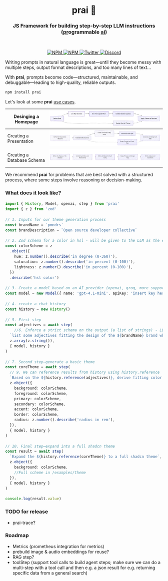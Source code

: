 <h1 align="center">prai 🤖</h1>
<h3 align="center">JS Framework for building step-by-step LLM instructions<br>(<ins>pr</ins>ogrammable <ins>ai</ins>)</h3>
<br/>

<p align="center">
  <a href="https://npmjs.com/package/prai" target="_blank">
    <img src="https://img.shields.io/npm/v/prai?style=flat&colorA=000000&colorB=000000" alt="NPM" />
  </a>
  <a href="https://npmjs.com/package/prai" target="_blank">
    <img src="https://img.shields.io/npm/dt/prai.svg?style=flat&colorA=000000&colorB=000000" alt="NPM" />
  </a>
  <a href="https://twitter.com/pmndrs" target="_blank">
    <img src="https://img.shields.io/twitter/follow/pmndrs?label=%40pmndrs&style=flat&colorA=000000&colorB=000000&logo=twitter&logoColor=000000" alt="Twitter" />
  </a>
  <a href="https://discord.gg/ZZjjNvJ" target="_blank">
    <img src="https://img.shields.io/discord/740090768164651008?style=flat&colorA=000000&colorB=000000&label=discord&logo=discord&logoColor=000000" alt="Discord" />
  </a>
</p>

Writing prompts in natural language is great—until they become messy with multiple steps, output format descriptions, and too many lines of text...

With **prai**, prompts become code—structured, maintainable, and debuggable—leading to high-quality, reliable outputs.

```bash
npm install prai
```

Let's look at some **prai** <ins>use cases</ins>.

| Desinging a Homepage       | ![](./diagrams/homepage.png)        |
| -------------------------- | ----------------------------------- |
| Creating a Presentation    | ![](./diagrams/presentation.png)    |
| Creating a Database Schema | ![](./diagrams/database-schema.png) |

We recommend **prai** for problems that are best solved with a structured process, where some steps involve reasoning or decision-making.

### What does it look like?

```ts
import { History, Model, openai, step } from 'prai'
import { z } from 'zod'

// 1. Inputs for our theme generation process
const brandName = `pmndrs`
const brandDescription = `Open source developer collective`

// 2. Zod schema for a color in hsl - will be given to the LLM as the expected output format
const colorScheme = z
  .object({
    hue: z.number().describe('in degree (0-360)'),
    saturation: z.number().describe('in percent (0-100)'),
    lightness: z.number().describe('in percent (0-100)'),
  })
  .describe('hsl color')

// 3. Create a model based on an AI provider (openai, groq, more support comming soon)
const model = new Model({ name: 'gpt-4.1-mini', apiKey: 'insert key here', provider: openai({ apiKey: "" }) })

// 4. create a chat history
const history = new History()

// 5. First step
const adjectives = await step(
    //6. Enforce a strict schema on the output (a list of strings) - LLM will be forced to comply
  `list some adjectives fitting the design of the ${brandName} brand which is a ${brandDescription}`,
  z.array(z.string()),
  { model, history }
)

// 7. Second step—generate a basic theme
const coreTheme = await step(
  // 9. We can reference results from history using history.reference
  `Based on the ${history.reference(adjectives)}, derive fitting color theme`,
  z.object({
    background: colorScheme,
    foreground: colorScheme,
    primary: colorScheme,
    secondary: colorScheme,
    accent: colorScheme,
    border: colorScheme,
    radius: z.number().describe('radius in rem'),
  }),
  { model, history }
)

// 10. Final step—expand into a full shadcn theme
const result = await step(
  `Expand the ${history.reference(coreTheme)} to a full shadcn theme`,
  z.object({
    background: colorScheme,
    //Full scheme in /examples/theme
  }),
  { model, history }
)

console.log(result.value)
```

### TODO for release

- prai-trace?

### Roadmap

- Metrics (prometheus integration for metrics)
- prebuild image & audio embeddings for reuse?
- RAG step?
- toolStep (support tool calls to build agent steps; make sure we can do a multi-step with a tool call and then e.g. a json result for e.g. returning specific data from a general search)

